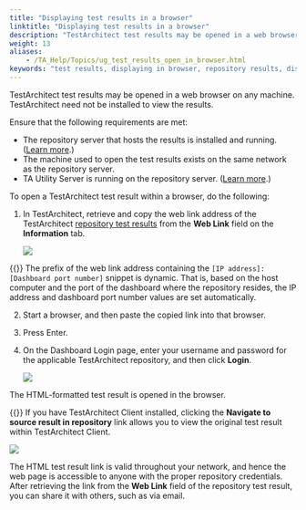 ```yaml
--- 
title: "Displaying test results in a browser"
linktitle: "Displaying test results in a browser"
description: "TestArchitect test results may be opened in a web browser on any machine. TestArchitect need not be installed to view the results."
weight: 13
aliases: 
    - /TA_Help/Topics/ug_test_results_open_in_browser.html
keywords: "test results, displaying in browser, repository results, displaying in browser"
---
```


TestArchitect test results may be opened in a web browser on any machine. TestArchitect need not be installed to view the results.

Ensure that the following requirements are met:

-   The repository server that hosts the results is installed and running. \([Learn more](/TA_Administration/Topics/Starting_repository_server.html).\)
-   The machine used to open the test results exists on the same network as the repository server.
-   TA Utility Server is running on the repository server. \([Learn more](/TA_Administration/Topics/TA_Utility_Server.html).\)

To open a TestArchitect test result within a browser, do the following:

1.  In TestArchitect, retrieve and copy the web link address of the TestArchitect [repository test results](/TA_Help/Topics/Test_result_storing.html) from the **Web Link** field on the **Information** tab.

    ![](/images/TA_Help/Images/ug_web_link_results.png)

{{<tip>}} The prefix of the web link address containing the `[IP address]:[Dashboard port number]` snippet is dynamic. That is, based on the host computer and the port of the dashboard where the repository resides, the IP address and dashboard port number values are set automatically.

2.  Start a browser, and then paste the copied link into that browser.

3.  Press Enter.

4.  On the Dashboard Login page, enter your username and password for the applicable TestArchitect repository, and then click **Login**.

    ![](/images/TA_Help/Images/ug_MTM_DB.png)


The HTML-formatted test result is opened in the browser.

{{<tip>}} If you have TestArchitect Client installed, clicking the **Navigate to source result in repository** link allows you to view the original test result within TestArchitect Client.

![](/images/TA_Help/Images/ug_MTM_result.png)

The HTML test result link is valid throughout your network, and hence the web page is accessible to anyone with the proper repository credentials. After retrieving the link from the **Web Link** field of the repository test result, you can share it with others, such as via email.




